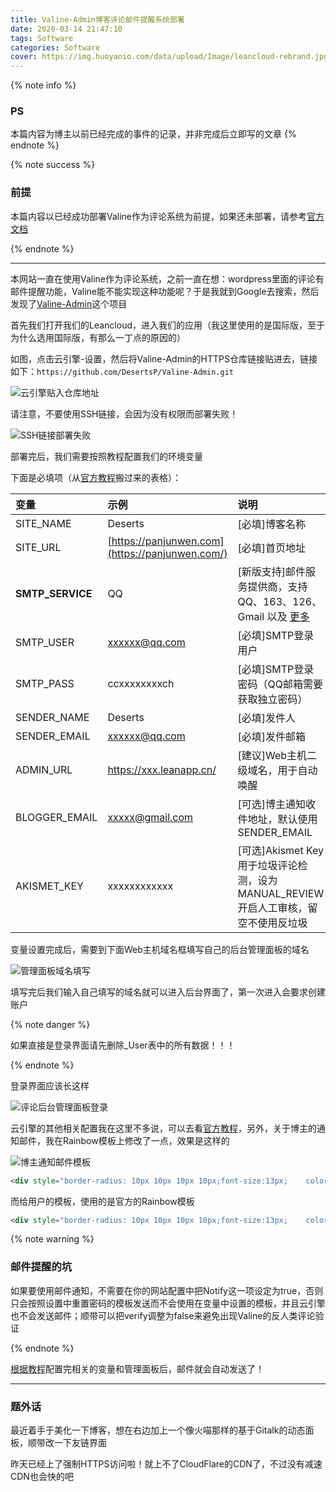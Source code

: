 ```yaml
---
title: Valine-Admin博客评论邮件提醒系统部署
date: 2020-03-14 21:47:10
tags: Software
categories: Software
cover: https://img.huoyanio.com/data/upload/Image/leancloud-rebrand.jpg
---
```

{% note info %}
### PS
本篇内容为博主以前已经完成的事件的记录，并非完成后立即写的文章
{% endnote %}

{% note success %}

### 前提

本篇内容以已经成功部署Valine作为评论系统为前提，如果还未部署，请参考[官方文档](https://github.com/DesertsP/Valine-Admin)

{% endnote %}

---

本网站一直在使用Valine作为评论系统，之前一直在想：wordpress里面的评论有邮件提醒功能，Valine能不能实现这种功能呢？于是我就到Google去搜索，然后发现了[Valine-Admin](https://github.com/DesertsP/Valine-Admin)这个项目

首先我们打开我们的Leancloud，进入我们的应用（我这里使用的是国际版，至于为什么选用国际版，有那么一丁点的原因的）

如图，点击云引擎-设置，然后将Valine-Admin的HTTPS仓库链接贴进去，链接如下：``https://github.com/DesertsP/Valine-Admin.git``

![云引擎贴入仓库地址](https://cdn.jsdelivr.net/gh/GamerNoTitle/Picture-repo-v1@Valine-Admin/img/Valine-Admin/Engine-Settings-Repo.png)

请注意，不要使用SSH链接，会因为没有权限而部署失败！

![SSH链接部署失败](https://cdn.jsdelivr.net/gh/GamerNoTitle/Picture-repo-v1@Valine-Admin/img/Valine-Admin/SSH-Deploy-Failed.png)

部署完后，我们需要按照教程配置我们的环境变量

下面是必填项（从[官方教程](https://deserts.io/valine-admin-document/)搬过来的表格）：

| 变量             | 示例                                            | 说明                                                         |
| :--------------- | :---------------------------------------------- | :----------------------------------------------------------- |
| SITE_NAME        | Deserts                                         | [必填]博客名称                                               |
| SITE_URL         | [https://panjunwen.com](https://panjunwen.com/) | [必填]首页地址                                               |
| **SMTP_SERVICE** | QQ                                              | [新版支持]邮件服务提供商，支持 QQ、163、126、Gmail 以及 [更多](https://nodemailer.com/smtp/well-known/#supported-services) |
| SMTP_USER        | [xxxxxx@qq.com](mailto:xxxxxx@qq.com)           | [必填]SMTP登录用户                                           |
| SMTP_PASS        | ccxxxxxxxxch                                    | [必填]SMTP登录密码（QQ邮箱需要获取独立密码）                 |
| SENDER_NAME      | Deserts                                         | [必填]发件人                                                 |
| SENDER_EMAIL     | [xxxxxx@qq.com](mailto:xxxxxx@qq.com)           | [必填]发件邮箱                                               |
| ADMIN_URL        | https://xxx.leanapp.cn/                         | [建议]Web主机二级域名，用于自动唤醒                          |
| BLOGGER_EMAIL    | [xxxxx@gmail.com](mailto:xxxxx@gmail.com)       | [可选]博主通知收件地址，默认使用SENDER_EMAIL                 |
| AKISMET_KEY      | xxxxxxxxxxxx                                    | [可选]Akismet Key 用于垃圾评论检测，设为MANUAL_REVIEW开启人工审核，留空不使用反垃圾 |

变量设置完成后，需要到下面Web主机域名框填写自己的后台管理面板的域名

![管理面板域名填写](https://cdn.jsdelivr.net/gh/GamerNoTitle/Picture-repo-v1@Valine-Admin/img/Valine-Admin/Subdomain-Manage.png)

填写完后我们输入自己填写的域名就可以进入后台界面了，第一次进入会要求创建账户

{% note danger %}

如果直接是登录界面请先删除_User表中的所有数据！！！

{% endnote %}

登录界面应该长这样

![评论后台管理面板登录](https://cdn.jsdelivr.net/gh/GamerNoTitle/Picture-repo-v1@Valine-Admin-1/img/Valine-Admin/Manager-Login.png)

云引擎的其他相关配置我在这里不多说，可以去看[官方教程](https://deserts.io/valine-admin-document/)，另外，关于博主的通知邮件，我在Rainbow模板上修改了一点，效果是这样的

![博主通知邮件模板](https://cdn.jsdelivr.net/gh/GamerNoTitle/Picture-repo-v1@Valine-Admin/img/Valine-Admin/Email.png)

```html
<div style="border-radius: 10px 10px 10px 10px;font-size:13px;    color: #555555;width: 666px;font-family:'Century Gothic','Trebuchet MS','Hiragino Sans GB',微软雅黑,'Microsoft Yahei',Tahoma,Helvetica,Arial,'SimSun',sans-serif;margin:50px auto;border:1px solid #eee;max-width:100%;background: #ffffff repeating-linear-gradient(-45deg,#fff,#fff 1.125rem,transparent 1.125rem,transparent 2.25rem);box-shadow: 0 1px 5px rgba(0, 0, 0, 0.15);"><div style="width:100%;background:#49BDAD;color:#ffffff;border-radius: 10px 10px 0 0;background-image: -moz-linear-gradient(0deg, rgb(67, 198, 184), rgb(255, 209, 244));background-image: -webkit-linear-gradient(0deg, rgb(67, 198, 184), rgb(255, 209, 244));height: 66px;"><p style="font-size:15px;word-break:break-all;padding: 23px 32px;margin:0;background-color: hsla(0,0%,100%,.4);border-radius: 10px 10px 0 0;">您的<a style="text-decoration:none;color: #ffffff;" href="${SITE_URL}"> ${SITE_NAME}</a>上有新的留言：</p></div><div style="margin:40px auto;width:90%"><p>${NICK} 给您的留言如下：</p><div style="background: #fafafa repeating-linear-gradient(-45deg,#fff,#fff 1.125rem,transparent 1.125rem,transparent 2.25rem);box-shadow: 0 2px 5px rgba(0, 0, 0, 0.15);margin:20px 0px;padding:15px;border-radius:5px;font-size:14px;color:#555555;">${COMMENT}</div><p>您可以点击<a style="text-decoration:none; color:#12addb" href="${POST_URL}#comments">查看回复的完整內容</a>，欢迎再次光临<a style="text-decoration:none; color:#12addb"                href="${SITE_URL}"> ${SITE_NAME}</a>。</p><style type="text/css">a:link{text-decoration:none}a:visited{text-decoration:none}a:hover{text-decoration:none}a:active{text-decoration:none}</style></div></div>
```

而给用户的模板，使用的是官方的Rainbow模板

```html
<div style="border-radius: 10px 10px 10px 10px;font-size:13px;    color: #555555;width: 666px;font-family:'Century Gothic','Trebuchet MS','Hiragino Sans GB',微软雅黑,'Microsoft Yahei',Tahoma,Helvetica,Arial,'SimSun',sans-serif;margin:50px auto;border:1px solid #eee;max-width:100%;background: #ffffff repeating-linear-gradient(-45deg,#fff,#fff 1.125rem,transparent 1.125rem,transparent 2.25rem);box-shadow: 0 1px 5px rgba(0, 0, 0, 0.15);"><div style="width:100%;background:#49BDAD;color:#ffffff;border-radius: 10px 10px 0 0;background-image: -moz-linear-gradient(0deg, rgb(67, 198, 184), rgb(255, 209, 244));background-image: -webkit-linear-gradient(0deg, rgb(67, 198, 184), rgb(255, 209, 244));height: 66px;"><p style="font-size:15px;word-break:break-all;padding: 23px 32px;margin:0;background-color: hsla(0,0%,100%,.4);border-radius: 10px 10px 0 0;">您在<a style="text-decoration:none;color: #ffffff;" href="${SITE_URL}"> ${SITE_NAME}</a>上的留言有新回复啦！</p></div><div style="margin:40px auto;width:90%"><p>${PARENT_NICK} 同学，您曾在文章上发表评论：</p><div style="background: #fafafa repeating-linear-gradient(-45deg,#fff,#fff 1.125rem,transparent 1.125rem,transparent 2.25rem);box-shadow: 0 2px 5px rgba(0, 0, 0, 0.15);margin:20px 0px;padding:15px;border-radius:5px;font-size:14px;color:#555555;">${PARENT_COMMENT}</div><p>${NICK} 给您的回复如下：</p><div style="background: #fafafa repeating-linear-gradient(-45deg,#fff,#fff 1.125rem,transparent 1.125rem,transparent 2.25rem);box-shadow: 0 2px 5px rgba(0, 0, 0, 0.15);margin:20px 0px;padding:15px;border-radius:5px;font-size:14px;color:#555555;">${COMMENT}</div><p>您可以点击<a style="text-decoration:none; color:#12addb" href="${POST_URL}#comments">查看回复的完整內容</a>，欢迎再次光临<a style="text-decoration:none; color:#12addb"                href="${SITE_URL}"> ${SITE_NAME}</a>。</p><style type="text/css">a:link{text-decoration:none}a:visited{text-decoration:none}a:hover{text-decoration:none}a:active{text-decoration:none}</style></div></div>
```

{% note warning %}

### 邮件提醒的坑

如果要使用邮件通知，不需要在你的网站配置中把Notify这一项设定为true，否则只会按照设置中重置密码的模板发送而不会使用在变量中设置的模板，并且云引擎也不会发送邮件；顺带可以把verify调整为false来避免出现Valine的反人类评论验证

{% endnote %}

[根据教程](https://deserts.io/valine-admin-document/)配置完相关的变量和管理面板后，邮件就会自动发送了！



---

### 题外话

最近着手于美化一下博客，想在右边加上一个像火喵那样的基于Gitalk的动态面板，顺带改一下友链界面

昨天已经上了强制HTTPS访问啦！就上不了CloudFlare的CDN了，不过没有减速CDN也会快的吧